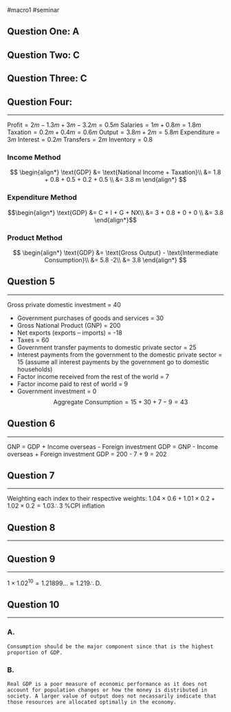 #macro1 #seminar 
## Question One: A
## Question Two: C
## Question Three: C
## Question Four:
---

$\text{Profit} = 2m -1.3m +3m - 3.2m =0.5m$
$\text{Salaries} = 1m + 0.8m = 1.8m$
$\text{Taxation} = 0.2m + 0.4m = 0.6m$
$\text{Output}= 3.8m+2m= 5.8m$ 
$\text{Expenditure}= 3m$ 
$\text{Interest} = 0.2m$
$\text{Transfers} = 2m$
$\text{Inventory} = 0.8$
### Income Method 
$$
\begin{align*}
\text{GDP} &= \text{National Income + Taxation}\\
&= 1.8 + 0.8 + 0.5 + 0.2 + 0.5 \\
&= 3.8 m 
\end{align*}
$$
### Expenditure Method
$$\begin{align*}
\text{GDP} &= C + I + G + NX\\
&= 3 + 0.8 + 0 + 0 \\
&= 3.8
\end{align*}$$
### Product Method 
$$
\begin{align*}
\text{GDP} &= \text{Gross Output} - \text{Intermediate Consumption}\\
&= 5.8 -2\\
&= 3.8
\end{align*}
$$
## Question 5
--- 
Gross private domestic investment = 40
-  Government purchases of goods and services = 30
-  Gross National Product (GNP) = 200
-  Net exports (exports – imports) = -18
-  Taxes = 60
-  Government transfer payments to domestic private sector = 25
-  Interest payments from the government to the domestic private sector = 15 (assume all interest payments by the government go to domestic households)
- Factor income received from the rest of the world = 7
- Factor income paid to rest of world = 9
- Government investment = 0
$$
\text{Aggregate Consumption} =15 + 30+ 7 - 9 = 43
$$
## Question 6
---
$\text{GNP = GDP + Income overseas - Foreign investment}$
$\text{GDP = GNP - Income overseas + Foreign investment }$
$\text{GDP = 200 - 7 + 9 = 202}$

## Question 7
---
Weighting each index to their respective weights: 
$1.04\times 0.6 + 1.01 \times 0.2 + 1.02 \times 0.2 =1.03 \therefore 3\text{ \%CPI inflation}$ 
## Question 8
---

## Question 9
---
$1\times1.02^{10}= 1.21899\ldots \approx 1.219 \therefore\ \text{D.}$ 
## Question 10
---
### A. 
	Consumption should be the major component since that is the highest proportion of GDP. 
### B. 
	Real GDP is a poor measure of economic performance as it does not account for population changes or how the money is distributed in society. A larger value of output does not necassarily indicate that those resources are allocated optimally in the economy. 

